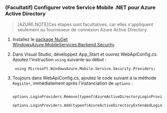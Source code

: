 ### (Facultatif) Configurer votre Service Mobile .NET pour Azure Active Directory

>[AZURE.NOTE]Ces étapes sont facultatives, car elles s'appliquent seulement au fournisseur de connexion Azure Active Directory.

1. Installez le [package NuGet WindowsAzure.MobileServices.Backend.Security](https://www.nuget.org/packages/WindowsAzure.MobileServices.Backend.Security).

2. Dans Visual Studio, développez App_Start et ouvrez WebApiConfig.cs. Ajoutez l'instruction `using` suivante au début :

        using Microsoft.WindowsAzure.Mobile.Service.Security.Providers;

3. Toujours dans WebApiConfig.cs, ajoutez le code suivant à la méthode `Register`, immédiatement après l'instanciation de `options` :

        options.LoginProviders.Remove(typeof(AzureActiveDirectoryLoginProvider));
        options.LoginProviders.Add(typeof(AzureActiveDirectoryExtendedLoginProvider));

<!---HONumber=62-->